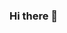 ### Hi there 👋

<!--
**Randeepa97/randeepa97** is a ✨ _special_ ✨ repository because its `README.md` (this file) appears on your GitHub profile.

![randeepa97](https://github-readme-stats.vercel.app/api?username=randeepa97&theme=algolia&line_height=24&show_icons=true&hide=stars&include_all_commits=true)
![randeepa97](https://github-readme-stats.vercel.app/api/top-langs/?username=randeepa97&layout=compact&langs_count=6&theme=algolia)

Here are some ideas to get you started:

- 🔭 I’m currently working on ...
- 🌱 I’m currently learning ...
- 👯 I’m looking to collaborate on ...
- 🤔 I’m looking for help with ...
- 💬 Ask me about ...
- 📫 How to reach me: ...
- 😄 Pronouns: ...
- ⚡ Fun fact: ...
-->
